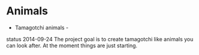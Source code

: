 Animals
=======

- Tamagotchi animals -

status 2014-09-24
The project goal is to create tamagotchi like animals you can look after.
At the moment things are just starting.
